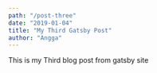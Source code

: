 ```yaml
---
path: "/post-three"
date: "2019-01-04"
title: "My Third Gatsby Post"
author: "Angga"
---
```


This is my Third blog post from gatsby site